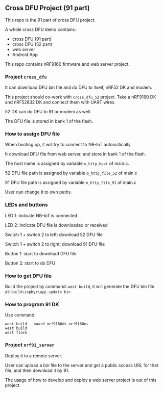 ## Cross DFU Project (91 part)

This repo is the 91 part of cross DFU project.

A whole cross DFU demo contains:

- cross DFU (91 part)
- cross DFU (52 part)
- web server
- Android App

This repo contains nRF9160 firmware and web server project.

### Project `cross_dfu`

It can download DFU bin file and do DFU to itself, nRF52 DK and modem.

This project should co-work with `cross_dfu_52` project. Take a nRF9160 DK and nRF52832 DK and connect them with UART wires.

52 DK can do DFU to 91 or modem as well.

The DFU file is stored in bank 1 of the flash.

### How to assign DFU file

When booting up, it will try to connect to NB-IoT automatically.

It download DFU file from web server, and store in bank 1 of the flash.



The host name is assigned by variable `m_http_host` of main.c.

52 DFU file path is assigned by  variable `m_http_file_52` of main.c

91 DFU file path is assigned by  variable `m_http_file_91` of main.c

User can change it to own paths.

### LEDs and buttons

LED 1: indicate NB-IoT is connected

LED 2: indicate DFU file is downloaded or received

Switch 1 + switch 2 to left: download 52 DFU file

Switch 1 + switch 2 to right: download 91 DFU file

Button 1: start to download DFU file

Button 2: start to do DFU

### How to get DFU file

Build the project by command: `west build`, it will generate the DFU bin file at: `build\zephyr\app_update.bin`

### How to program 91 DK

Use command: 

```
west build --board nrf9160dk_nrf9160ns
west build
west flash
```

### Project `nrf91_server`

Deploy it to a remote server. 

User can upload a bin file to the server and get a public access URL for that file, and then download it by 91.

The usage of how to develop and deploy a web server project is out of this project.
